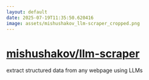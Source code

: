 ```yaml
---
layout: default
date: 2025-07-19T11:35:50.620416
image: assets/mishushakov_llm-scraper_cropped.png
---
```


# [mishushakov/llm-scraper](https://github.com/mishushakov/llm-scraper)

extract structured data from any webpage using LLMs
